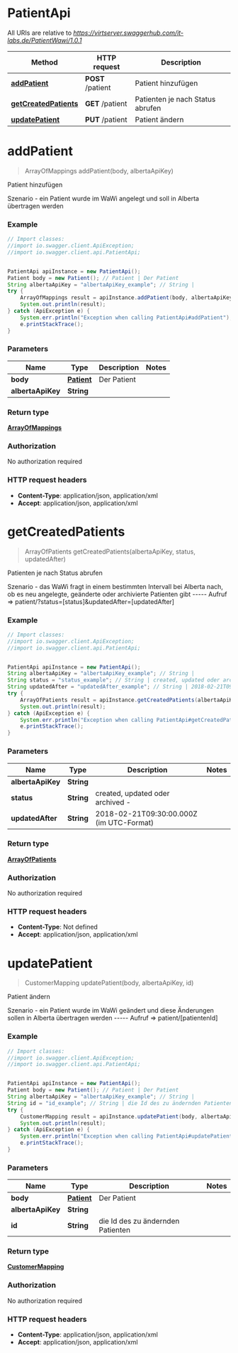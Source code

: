 # PatientApi

All URIs are relative to *https://virtserver.swaggerhub.com/it-labs.de/PatientWawi/1.0.1*

Method | HTTP request | Description
------------- | ------------- | -------------
[**addPatient**](PatientApi.md#addPatient) | **POST** /patient | Patient hinzufügen
[**getCreatedPatients**](PatientApi.md#getCreatedPatients) | **GET** /patient | Patienten je nach Status abrufen
[**updatePatient**](PatientApi.md#updatePatient) | **PUT** /patient | Patient ändern

<a name="addPatient"></a>
# **addPatient**
> ArrayOfMappings addPatient(body, albertaApiKey)

Patient hinzufügen

Szenario - ein Patient wurde im WaWi angelegt und soll in Alberta übertragen werden

### Example
```java
// Import classes:
//import io.swagger.client.ApiException;
//import io.swagger.client.api.PatientApi;


PatientApi apiInstance = new PatientApi();
Patient body = new Patient(); // Patient | Der Patient
String albertaApiKey = "albertaApiKey_example"; // String | 
try {
    ArrayOfMappings result = apiInstance.addPatient(body, albertaApiKey);
    System.out.println(result);
} catch (ApiException e) {
    System.err.println("Exception when calling PatientApi#addPatient");
    e.printStackTrace();
}
```

### Parameters

Name | Type | Description  | Notes
------------- | ------------- | ------------- | -------------
 **body** | [**Patient**](Patient.md)| Der Patient |
 **albertaApiKey** | **String**|  |

### Return type

[**ArrayOfMappings**](ArrayOfMappings.md)

### Authorization

No authorization required

### HTTP request headers

 - **Content-Type**: application/json, application/xml
 - **Accept**: application/json, application/xml

<a name="getCreatedPatients"></a>
# **getCreatedPatients**
> ArrayOfPatients getCreatedPatients(albertaApiKey, status, updatedAfter)

Patienten je nach Status abrufen

Szenario - das WaWi fragt in einem bestimmten Intervall bei Alberta nach, ob es neu angelegte, geänderte oder archivierte Patienten gibt ----- Aufruf &#x3D;&gt; patient/?status&#x3D;[status]&amp;updatedAfter&#x3D;[updatedAfter]

### Example
```java
// Import classes:
//import io.swagger.client.ApiException;
//import io.swagger.client.api.PatientApi;


PatientApi apiInstance = new PatientApi();
String albertaApiKey = "albertaApiKey_example"; // String | 
String status = "status_example"; // String | created, updated oder archived -
String updatedAfter = "updatedAfter_example"; // String | 2018-02-21T09:30:00.000Z (im UTC-Format)
try {
    ArrayOfPatients result = apiInstance.getCreatedPatients(albertaApiKey, status, updatedAfter);
    System.out.println(result);
} catch (ApiException e) {
    System.err.println("Exception when calling PatientApi#getCreatedPatients");
    e.printStackTrace();
}
```

### Parameters

Name | Type | Description  | Notes
------------- | ------------- | ------------- | -------------
 **albertaApiKey** | **String**|  |
 **status** | **String**| created, updated oder archived - |
 **updatedAfter** | **String**| 2018-02-21T09:30:00.000Z (im UTC-Format) |

### Return type

[**ArrayOfPatients**](ArrayOfPatients.md)

### Authorization

No authorization required

### HTTP request headers

 - **Content-Type**: Not defined
 - **Accept**: application/json, application/xml

<a name="updatePatient"></a>
# **updatePatient**
> CustomerMapping updatePatient(body, albertaApiKey, id)

Patient ändern

Szenario - ein Patient wurde im WaWi geändert und diese Änderungen sollen in Alberta übertragen werden ----- Aufruf &#x3D;&gt; patient/[patientenId]

### Example
```java
// Import classes:
//import io.swagger.client.ApiException;
//import io.swagger.client.api.PatientApi;


PatientApi apiInstance = new PatientApi();
Patient body = new Patient(); // Patient | Der Patient
String albertaApiKey = "albertaApiKey_example"; // String | 
String id = "id_example"; // String | die Id des zu ändernden Patienten
try {
    CustomerMapping result = apiInstance.updatePatient(body, albertaApiKey, id);
    System.out.println(result);
} catch (ApiException e) {
    System.err.println("Exception when calling PatientApi#updatePatient");
    e.printStackTrace();
}
```

### Parameters

Name | Type | Description  | Notes
------------- | ------------- | ------------- | -------------
 **body** | [**Patient**](Patient.md)| Der Patient |
 **albertaApiKey** | **String**|  |
 **id** | **String**| die Id des zu ändernden Patienten |

### Return type

[**CustomerMapping**](CustomerMapping.md)

### Authorization

No authorization required

### HTTP request headers

 - **Content-Type**: application/json, application/xml
 - **Accept**: application/json, application/xml


